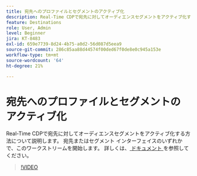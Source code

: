 ```yaml
---
title: 宛先へのプロファイルとセグメントのアクティブ化
description: Real-Time CDPで宛先に対してオーディエンスセグメントをアクティブ化する方法について説明します。  宛先またはセグメント インターフェイスのいずれかで、このワークストリームを開始します。
feature: Destinations
role: User, Admin
level: Beginner
jira: KT-8483
exl-id: 659e7739-8d24-4b75-a0d2-56d087d5eea9
source-git-commit: 286c85aa88d44574f00ded67f0de8e0c945a153e
workflow-type: tm+mt
source-wordcount: '64'
ht-degree: 21%

---
```


# 宛先へのプロファイルとセグメントのアクティブ化

Real-Time CDPで宛先に対してオーディエンスセグメントをアクティブ化する方法について説明します。  宛先またはセグメント インターフェイスのいずれかで、このワークストリームを開始します。 詳しくは、[ ドキュメント ](https://experienceleague.adobe.com/docs/experience-platform/destinations/ui/activate/activation-overview.html) を参照してください。

>[!VIDEO](https://video.tv.adobe.com/v/336046/?learn=on&enablevpops)

